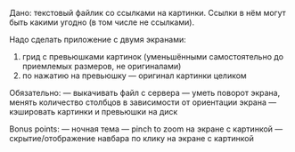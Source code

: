 Дано: текстовый файлик со ссылками на картинки. Ссылки в нём могут быть 
какими угодно (в том числе не ссылками).

Надо сделать приложение с двумя экранами:

1) грид с превьюшками картинок (уменьшёнными самостоятельно до приемлемых 
размеров, не оригиналами)
2) по нажатию на превьюшку — оригинал картинки целиком

Обязательно:
— выкачивать файл с сервера
— уметь поворот экрана, менять количество столбцов в зависимости от 
ориентации экрана
— кэшировать картинки и превьюшки на диск

Bonus points:
— ночная тема
— pinch to zoom на экране с картинкой
— скрытие/отображение навбара по клику на экране с картинкой

